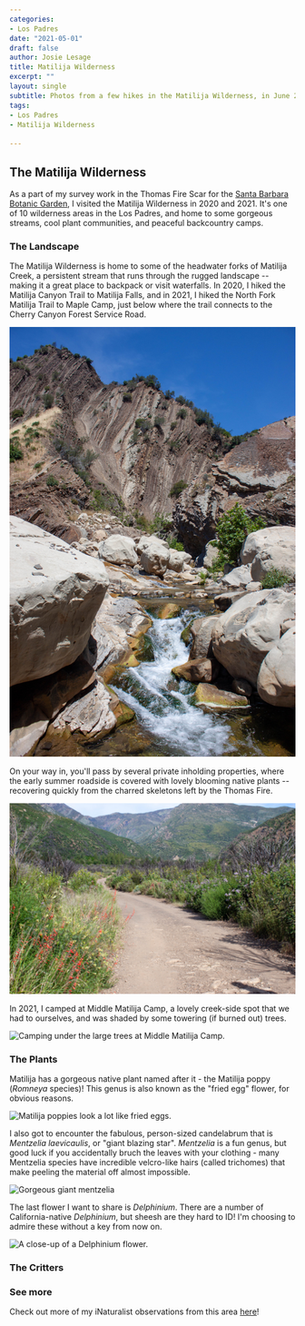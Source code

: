 ```yaml
---
categories:
- Los Padres
date: "2021-05-01"
draft: false
author: Josie Lesage
title: Matilija Wilderness
excerpt: ""
layout: single
subtitle: Photos from a few hikes in the Matilija Wilderness, in June 2020 and 2021.
tags:
- Los Padres
- Matilija Wilderness

---
```


## The Matilija Wilderness

As a part of my survey work in the Thomas Fire Scar for the [Santa Barbara Botanic Garden](https://sbbotanicgarden.org/conservation/our-impact/restoring-habitats/), I visited the Matilija Wilderness in 2020 and 2021. It's one of 10 wilderness areas in the Los Padres, and home to some gorgeous streams, cool plant communities, and peaceful backcountry camps. 

### The Landscape
The Matilija Wilderness is home to some of the headwater forks of Matilija Creek, a persistent stream that runs through the rugged landscape -- making it a great place to backpack or visit waterfalls. In 2020, I hiked the Matilija Canyon Trail to Matilija Falls, and in 2021, I hiked the North Fork Matilija Trail to Maple Camp, just below where the trail connects to the Cherry Canyon Forest Service Road.

![Water flowing in the upper north fork of Matilija Creek, June 2020.](waterfall.jpg)

On your way in, you'll pass by several private inholding properties, where the early summer roadside is covered with lovely blooming native plants -- recovering quickly from the charred skeletons left by the Thomas Fire.

![Native shrubs in full bloom on the way in to the Matilija Wilderness.](onthewayin.jpg)

In 2021, I camped at Middle Matilija Camp, a lovely creek-side spot that we had to ourselves, and was shaded by some towering (if burned out) trees. 

![Camping under the large trees at Middle Matilija Camp.](camp.png)

### The Plants
Matilija has a gorgeous native plant named after it - the Matilija poppy (*Romneya* species)! This genus is also known as the "fried egg" flower, for obvious reasons.

![Matilija poppies look a lot like fried eggs.](friedegg.png)

I also got to encounter the fabulous, person-sized candelabrum that is *Mentzelia laevicaulis*, or "giant blazing star". *Mentzelia* is a fun genus, but good luck if you accidentally bruch the leaves with your clothing - many Mentzelia species have incredible velcro-like hairs (called trichomes) that make peeling the material off almost impossible. 

![Gorgeous giant mentzelia](mentzelia.png)

The last flower I want to share is *Delphinium*. There are a number of California-native *Delphinium*, but sheesh are they hard to ID! I'm choosing to admire these without a key from now on. 

![A close-up of a Delphinium flower.](Delphinium1.jpg)


### The Critters


### See more

Check out more of my iNaturalist observations from this area [here](https://www.inaturalist.org/observations?place_id=123585&subview=map&user_id=castillejajosie&verifiable=any)!
